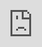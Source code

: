 ```yaml
---
title: The Hyperlambda task scheduler
description: This article shows you how to create, persist and schedule Hyperlambda tasks, allowing you to create scheduled Hyperlambda jobs, periodically executing your Hyperlambda, and/or trigger execution of serialised Hyperlambda invocations due to some event.
---
```


# The Hyperlambda task scheduler

In this tutorial we will cover the following parts of Magic and Hyperlambda.

* How to create and persist tasks
* How to schedule persisted tasks
* How to automate creation of tasks and persist these for future execution
* How these features allows us to easily create long lasting transactions by allowing us to persist function _invocations_

With Hyperlambda you can create and administrate tasks, in addition to scheduling tasks for execution at some point in
the future. This works by persisting dynamically declared Hyperlambda snippets into your Magic database, which
again is just a thin wrapper around your C# slots, allowing you to dynamically orchestrate C# code to be
periodically executed if you wish. Watch the following video where I illustrate this idea.

<div class="video">
<iframe width="560" height="315" style="position:absolute; top:0; left:0; width:100%; height:100%;" src="https://www.youtube.com/embed/tX7WJgPwJxE" frameborder="0" allow="accelerometer; autoplay; encrypted-media; gyroscope; picture-in-picture" allowfullscreen></iframe>
</div>

## Administrating tasks

In addition to the high level UI parts you can see in the above video, Magic also allows you to automate
the process of both creating tasks, deleting tasks, executing tasks, and administrating tasks and schedules.
Combined with the fact that Hyperlambda happens to be a Turing Complete high level programming
language, this also lends itself to business process workflows, and similar ideas, where some function invocation
is dynamically created, persisted into your database, for then to be executed later due to some trigger happening
in another part of your system. In such a way the task scheduler in Magic also replaces Microsoft Workflow
Foundation, with something that's somewhere between 200 to 400 times faster and more scalable than MWF - In addition to that it
consumes about 1/100th of the amount of memory that MWF consumes. And of course the thing is `async` to the bone.
Below you can see some example Hyperlambda you can paste into your tasks to create a dummy task that simply
creates a log entry for you.

```
/*
 * Log something into the database.
 */
log.info:Your tasks was executed
```

If you create a task with the above Hyperlambda such as illustrated in the following screenshot, and
you schedule your tasks with a `5.seconds` repetition pattern, you can see one new log entry created every
5 seconds.

![Task Scheduler screenshot](https://raw.githubusercontent.com/polterguy/polterguy.github.io/master/images/task-scheduler.jpg)

To schedule your task for execution every 5 seconds, click the clock icon on your task, and fill out a repetition
pattern such as follows. Make sure you check the _"Repeating"_ checkbox before you provide your repetition pattern.

![Scheduling your tasks](https://raw.githubusercontent.com/polterguy/polterguy.github.io/master/images/scheduling-task.jpg)

If you click the _"Create"_ button and wait 5 seconds for then to have a look at your server's log, you will see
how your task executed after 5 seconds. And if you wait another 5 seconds and refresh your browser, you will see another
log entry created.

## Automating your tasks

Magic also allows you to automagically administrate your tasks, and automate the administration of tasks,
by exposing an API that allows you to create, read, update, and delete tasks. For instance to create
a task you could use something such as the following.

```
tasks.create:foo-bar-task-1
   .lambda

      /*
       * Your task's lambda object goes here
       */
      log.info:Executing foo-bar-task-1
```

The above creates a task with the ID of _"foo-bar-task-1"_. If you later want to execute your
task, you can do that by invoking **[tasks.execute]** and pass in the id/name you gave your task
as you created it. This allows you to create and decorate _"function invocations"_, which
are persisted into your database, and later executed according to its id/name, possibly due
to some trigger occurring in a completely different part of your system.

### Workflows

This feature of Hyperlambda's task scheduler allows you to create, decorate, and persist a _"function invocation"_,
contrary to persisting a function itself, which of course is useful for long lasting transactions,
and having triggers occurring in your system as a response to something else occurring. For instance, imagine a registration
form, where once the user has confirmed his or her email address, some piece of logic should be executed.
An example could be as follows.

1. Update the user's account and set its status to _"verified"_
2. Assign the user to a role granting him or her access to parts of the system only accessible for verified users
3. Send the user a _"welcome as a registered users"_ email

The above could easily be implemented as a dynamic Hyperlambda snippet, persisted as a task, for then
to be triggered as the user clicks the _"Verify your email address"_ link in an email sent to the user
as he filled out his or her email address. Constructs such as the above is often referred to as _"business process workflows"_,
and becomes incredibly useful as your application's complexity increases. For instance, the above idea allows
you to almost completely ignore different versions of your system, eliminating backwards compatibility problems,
simply due to the fact that your tasks are entirely created as Turing Complete Hyperlambda snippets, and
persisted into your database. Implying as you upgrade your system and change its _"API"_, previously
persisted tasks will execute the _"old"_ code as if nothing changed, while anybody creating a task from
that point an onwards in the future will have the _"new"_ code persisted into the tasks database. Below
is how the above _"business process workflow"_ could be turned into a Hyperlambda task and persisted into
your Hyperlambda tasks database.

```
tasks.create:user.confirm-email.workflow.1147
   .lambda

      signal:users.status.verified
         user-id:1147

      signal:users.add-to-role
         used-id:1147
         role:verified

      signal:emails.send
         template:/etc/foo-module/welcome.html
         email:john@doe.com
         name:John Doe

      // Deleting "self" after a successful invocation.
      tasks.delete:user.confirm-email.workflow.1147
```

Then when the user verifies his or her email address, you could have code resembling the following being executed.

```
tasks.execute:user.confirm-email.workflow.1147
```

Such business process workflows typically implies having long lasting transactions, executed as a consequence of
triggers raised in completely different systems, and or manually raised triggers, triggering due to human intervention,
allowing you to create _"transactions"_ that might in theory require weeks and months of time before considered
to be _"completed"_.

## Task related slots

The following task related slots exists in Magic.

* __[tasks.count]__ - Counts tasks matching an optional filter
* __[tasks.create]__ - Creates a new task
* __[tasks.delete]__ - Deletes an existing task
* __[tasks.execute]__ - Executes an existing task
* __[tasks.get]__ - Returns an existing task
* __[tasks.list]__ - Lists all tasks optionally matching the specified filter
* __[tasks.update]__ - Updates an existing task
* __[tasks.schedule]__ - Creates a new schedule for an existing task
* __[tasks.schedule.delete]__ - Deletes an existing schedule
* __[tasks.scheduler.start]__ - Starts the task scheduler. Notice, only for internal usage

Refer to the [magic.lambda.scheduler](/documentation/magic.lambda.scheduler/) for details about the above slots.

## Internals

Tasks will be persisted into your magic database in the `tasks` table and schedules will be persisted
into your `task_due` table. This implies that
if you take backup of your database, tasks will still exists in your backup, including their Hyperlambda
and next schedule date. When a task is done executing its scheduled execution, its next
schedule time will be calculated. This avoids exhausting your web server due to misconfigured tasks, and/or
flooding the server with tasks your server is not able to execute. To see the complete documentation
for the task scheduler in Magic you can check out the [magic.lambda.scheduler](/documentation/magic.lambda.scheduler/).

* Continue with [Cryptographically signed HTTP invocations](/tutorials/crypto-lambda-http/)
